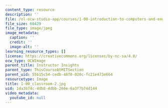 ```yaml
---
content_type: resource
description: ''
file: /ol-ocw-studio-app/courses/1-00-introduction-to-computers-and-engineering-problem-solving-spring-2012/1da3b74c4db84dbb266e6a3f7b74d144_1-00_classroom-2.jpg
file_size: 60429
file_type: image/jpeg
image_metadata:
  caption: ''
  credit: ''
  image-alt: ''
learning_resource_types: []
license: https://creativecommons.org/licenses/by-nc-sa/4.0/
ocw_type: OCWImage
parent_title: Instructor Insights
parent_type: ThisCourseAtMITSection
parent_uid: 55b15c54-cedb-48f0-020c-fc21e473e664
resourcetype: Image
title: 1-00_classroom-2.jpg
uid: 1da3b74c-4db8-4dbb-266e-6a3f7b74d144
video_metadata:
  youtube_id: null
---
```

